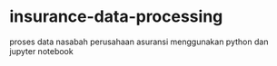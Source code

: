# insurance-data-processing

proses data nasabah perusahaan asuransi menggunakan python dan jupyter notebook
